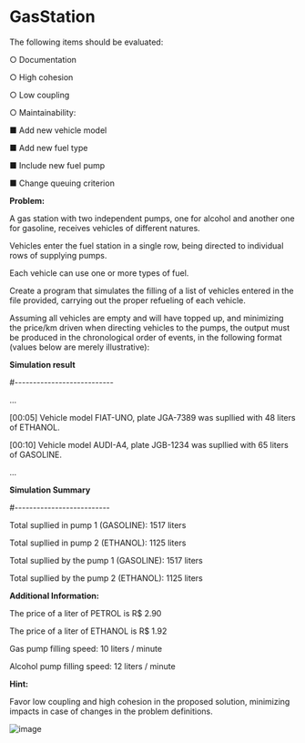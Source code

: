 # GasStation

The following items should be evaluated:

○ Documentation

○ High cohesion

○ Low coupling

○ Maintainability:

  ■ Add new vehicle model

  ■ Add new fuel type

  ■ Include new fuel pump

  ■ Change queuing criterion


**Problem:**

A gas station with two independent pumps, one for alcohol and another one for gasoline, receives vehicles of different natures. 

Vehicles enter the fuel station in a single row, being directed to individual rows of supplying pumps. 

Each vehicle can use one or more types of fuel.

Create a program that simulates the filling of a list of vehicles entered in the file provided, carrying out the proper refueling of each vehicle.

Assuming all vehicles are empty and will have topped up, and minimizing the price/km driven when directing vehicles to the pumps, the output must be produced in the chronological order of events, in the following
format (values below are merely illustrative):

**Simulation result**

#---------------------------

...

[00:05] Vehicle model FIAT-UNO, plate JGA-7389 was supllied with 48 liters of ETHANOL.

[00:10] Vehicle model AUDI-A4, plate JGB-1234 was supllied with 65 liters of GASOLINE.

...

**Simulation Summary**

#--------------------------

Total supllied in pump 1 (GASOLINE): 1517 liters

Total supllied in pump 2 (ETHANOL): 1125 liters

Total supllied by the pump 1 (GASOLINE): 1517 liters

Total supllied by the pump 2 (ETHANOL): 1125 liters



**Additional Information:**

The price of a liter of PETROL is R$ 2.90

The price of a liter of ETHANOL is R$ 1.92

Gas pump filling speed: 10 liters / minute

Alcohol pump filling speed: 12 liters / minute



**Hint:** 

Favor low coupling and high cohesion in the proposed solution, minimizing impacts in case of changes in the problem definitions.

![image](https://user-images.githubusercontent.com/20522327/124477152-0edc4f80-dd7a-11eb-9f77-d33bdeccb3b7.png)



